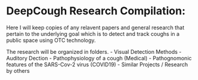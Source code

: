 # DeepCough Research Compilation:

Here I will keep copies of any relavent papers and general research that pertain
to the underlying goal which is to detect and track coughs in a public space
using OTC technology. 

The research will be organized in folders. 
    -  Visual Detection Methods
    -  Auditory Dection 
    -  Pathophysiology of a cough (Medical)
    -  Pathognomonic features of the SARS-Cov-2 virus (COVID19)
    -  Similar Projects / Research by others



